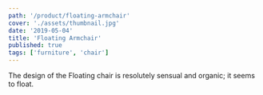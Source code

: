 ```yaml
---
path: '/product/floating-armchair'
cover: './assets/thumbnail.jpg'
date: '2019-05-04'
title: 'Floating Armchair'
published: true
tags: ['furniture', 'chair']
---
```

The design of the Floating chair is resolutely sensual and organic; it seems to float.